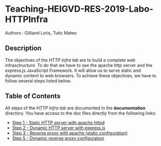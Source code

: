 # Teaching-HEIGVD-RES-2019-Labo-HTTPInfra

Authors : Gilliand Loris, Tutic Mateo

## Description

The objectives of the *HTTP Infra lab* are to build a complete web infrasctructure. To do that we have to see the apache http server and the express.js JavaScript Framework. It will allow us to serve static and dynamic content to web browsers. To achieve these objectives, we have to follow several steps listed below.

## Table of Contents

All steps of the *HTTP Infra lab* are documented in the **documentation** directory. You have access to the doc files directly from the following links:

* [Step 1 - Static HTTP server with apache httpd](documentation/Step-1_Static-HTTP-server-with-apache-httpd.md)
* [Step 2 - Dynamic HTTP server with express.js](documentation/Step-2_Dynamic-HTTP-server-with-expressjs.md)
* [Step 3 - Reverse proxy with apache (static configuration)](documentation/Step-3_Reverse-proxy-with-apache.md)
* [Step 5 - Dynamic reverse proxy configuration](documentation/Step-5_Dynamic-reverse-proxy-configuration.md)